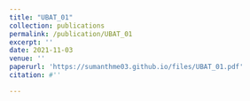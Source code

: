 ```yaml
---
title: "UBAT_01"
collection: publications
permalink: /publication/UBAT_01
excerpt: ''
date: 2021-11-03
venue: ''
paperurl: 'https://sumanthme03.github.io/files/UBAT_01.pdf'
citation: #''

---
```


[Download paper here]: (https://sumanthme03.github.io/files/UBAT_01.pdf)






